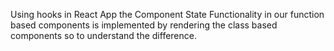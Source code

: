 Using hooks in React App the Component State Functionality in our function based components is implemented by rendering the class based components so to understand the difference.
